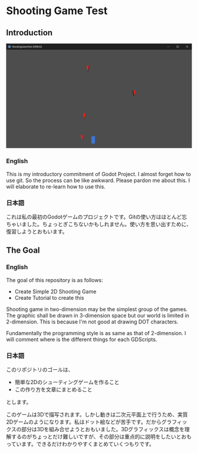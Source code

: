 # Shooting Game Test

## Introduction

![Screenshot1](screen1.png)

### English

This is my introductory commitment of Godot Project. I almost forget how to use git. So the process can be like awkward. Please pardon me about this. I will elaborate to re-learn how to use this.

### 日本語

これは私の最初のGodotゲームのプロジェクトです。Gitの使い方はほとんど忘ちゃいました。ちょっとぎこちないかもしれません。使い方を思い出すために、復習しようとおもいます。

## The Goal

### English

The goal of this repository is as follows:

+ Create Simple 2D Shooting Game 
+ Create Tutorial to create this

Shooting game in two-dimension may be the simplest group of the games. The graphic shall be drawn in 3-dimension space but our world is limited in 2-dimension. This is because I'm not good at drawing DOT characters. 

Fundamentally the programming style is as same as that of 2-dimension. I will comment where is the different things for each GDScripts. 

### 日本語

このリポジトリのゴールは、

+ 簡単な2Dのシューティングゲームを作ること
+ この作り方を文章にまとめること

とします。

このゲームは3Dで描写されます。しかし動きは二次元平面上で行うため、実質2Dゲームのようになります。私はドット絵などが苦手です。だからグラフィックスの部分は3Dを組み合せようとおもいました。3Dグラフィックスは概念を理解するのがちょっとだけ難しいですが、その部分は重点的に説明をしたいとおもっています。できるだけわかりやすくまとめていくつもりです。
